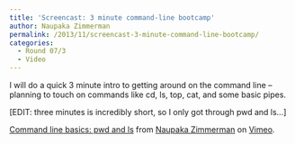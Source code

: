 ```yaml
---
title: 'Screencast: 3 minute command-line bootcamp'
author: Naupaka Zimmerman
permalink: /2013/11/screencast-3-minute-command-line-bootcamp/
categories:
  - Round 07/3
  - Video
---
```

I will do a quick 3 minute intro to getting around on the command line &#8211; planning to touch on commands like cd, ls, top, cat, and some basic pipes.

[EDIT: three minutes is incredibly short, so I only got through pwd and ls&#8230;]

[Command line basics: pwd and ls][1] from [Naupaka Zimmerman][2] on [Vimeo][3].

 [1]: http://vimeo.com/79952728
 [2]: http://vimeo.com/user22865301
 [3]: https://vimeo.com
